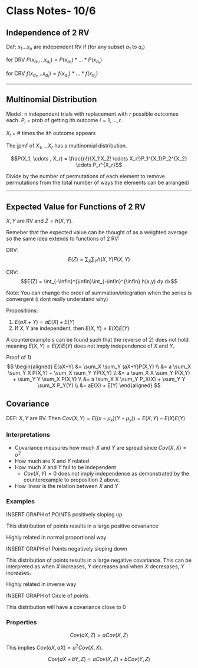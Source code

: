 # Class Notes- 10/6

## Independence of 2 RV
Def: $x_1 ... x_n$ are independent RV if (for any subset $a_1$ to $a_r$) 

for DRV $P(x_{a_1}, .. x_{a_r}) = P(x_{a_1}) * ... *P(x_{a_r})$

for CRV $f(x_{a_1}, .. x_{a_r}) = f(x_{a_1}) * ... *f(x_{a_r})$

---
## Multinomial Distribution
Model: n independent trials with replacement with $r$ possible outcomes each. $P_i$ = prob of getting ith outcome $i = 1, ..., r$.

$X_i$ = # times the ith outcome appears

The jpmf of $X_1 ,... X_r$ has a multinomial distribution. 

$$P(X_1, \cdots , X_r) = \frac{n!}{X_1!X_2! \cdots X_r!}P_1^{X_1}P_2^{X_2} \cdots P_r^{X_r}$$ 

Divide by the number of permutations of each element to remove permutations from the total number of ways the elements can be arranged/

---
## Expected Value for Functions of 2 RV
$X, Y$ are RV and $Z = h(X,Y)$.

Remeber that the expected value can be thought of as a weighted average so the same idea extends to functions of 2 RV:

DRV: 
$$E(Z) = \sum_X \sum_Y h(X,Y)P(X,Y)$$

CRV: 
$$E(Z) = \int_{-\infin}^{\infin}\int_{-\infin}^{\infin} h(x,y) dy dx$$

Note: You can change the order of summation/integration when the series is convergent (i dont really understand why)

Propositions:
1) $E(aX + Y) = aE(X) + E(Y)$
2) If $X,Y$ are independent, then $E(X,Y) = E(X)E(Y)$

A counterexample s can be found such that the reverse of 2) does not hold meaning $E(X,Y) = E(X)E(Y)$ does not imply independence of $X$ and $Y$. 


Proof of 1)
$$
\begin{aligned}
 E(aX+Y) &= \sum_X \sum_Y (aX+Y)P(X,Y) \\
    &= a \sum_X \sum_Y X P(X,Y) + \sum_X \sum_Y YP(X,Y) \\
    &= a \sum_X  X \sum_Y P(X,Y) + \sum_Y Y \sum_X P(X,Y) \\
    &= a \sum_X  X \sum_Y P_X(X) + \sum_Y Y \sum_X P_Y(Y) \\
    &= aE(X) + E(Y)
\end{aligned}
$$


 ## Covariance
 DEF: $X,Y$ are RV. Then $Cov(X,Y) = E((x- \mu_x)(Y-\mu_y)) = E(X,Y) - E(X)E(Y)$

### Interpretations
- Covariance measures how much $X$ and $Y$ are spread since $Cov(X,X) = \sigma^2$
- How much are $X$ and $Y$ related
- How much $X$ and $Y$ fail to be independent 
    - $Cov(X,Y) = 0$ does not imply independence as demonstrated by the counterexample to proposition 2 above.
- How linear is the relation between $X$ and $Y$

### Examples
INSERT GRAPH of POINTS positively sloping up

This distribution of points results in a large positive covariance

Highly related in normal proportional way

INSERT GRAPH of Points negatively sloping down

This distribution of points results in a large negative covariance.
This can be interpreted as when $X$ increases, $Y$ decreases and when $X$ decresases, $Y$ increases.

Highly related in inverse way

INSERT GRAPH of Circle of points

This distribution will have a covariance close to 0

### Properties
$$Cov(aX,Z) = aCov(X,Z)$$

This implies $Cov(aX,aX) = a^2Cov(X,X)$.

$$Cov(aX + bY, Z) =  aCov(X,Z) + bCov(Y,Z)$$